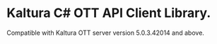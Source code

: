 # Kaltura C# OTT API Client Library.
Compatible with Kaltura OTT server version 5.0.3.42014 and above.
